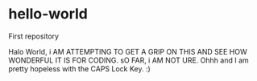 # hello-world
First repository

Halo World,
i AM ATTEMPTING TO GET A GRIP ON THIS AND SEE HOW WONDERFUL IT IS FOR CODING. sO FAR, i AM NOT URE. 
Ohhh and I am pretty hopeless with the CAPS Lock Key. :)
